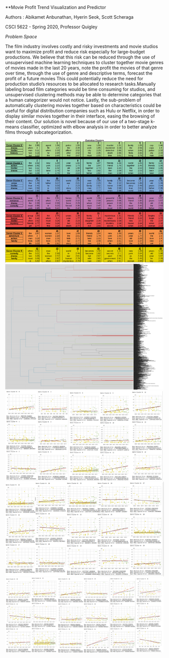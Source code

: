 **Movie Profit Trend Visualization and Predictor


Authors : Abikamet Anbunathan, Hyerin Seok, Scott Scheraga

CSCI 5622 - Spring 2020, Professor Quigley


_Problem Space_

The film industry involves costly and risky investments and movie studios want to maximize profit and reduce risk especially for large-budget productions. We believe that this risk can be reduced through the use of unsupervised machine learning techniques to cluster together movie genres of movies made in the last 20 years, note the profit the movies of that genre over time, through the use of genre and descriptive terms, forecast the profit of a future movies 
This could potentially reduce the need for production studio’s resources to be allocated to research tasks.Manually labeling broad film categories would be time consuming for studios, and unsupervised clustering methods may be able to determine categories that a human categorizer would not notice.
Lastly, the sub-problem of automatically clustering movies together based on characteristics could be useful for digital distribution companies such as Hulu or Netflix, in order to display similar movies together in their interface, easing the browsing of their content.
Our solution is novel because of our use of a two-stage k-means classifier, optimized with elbow analysis in order to better analyze films through subcategorization. 

![1](https://github.com/scott364/CU-Boulder-CSCI5622-Machine-Learning-Final-Project/blob/master/pic1.png)
![2](https://github.com/scott364/CU-Boulder-CSCI5622-Machine-Learning-Final-Project/blob/master/pic2.png)
![3](https://github.com/scott364/CU-Boulder-CSCI5622-Machine-Learning-Final-Project/blob/master/pic3.png)
![4](https://github.com/scott364/CU-Boulder-CSCI5622-Machine-Learning-Final-Project/blob/master/pic4.png)
![5](https://github.com/scott364/CU-Boulder-CSCI5622-Machine-Learning-Final-Project/blob/master/pic5.png)
